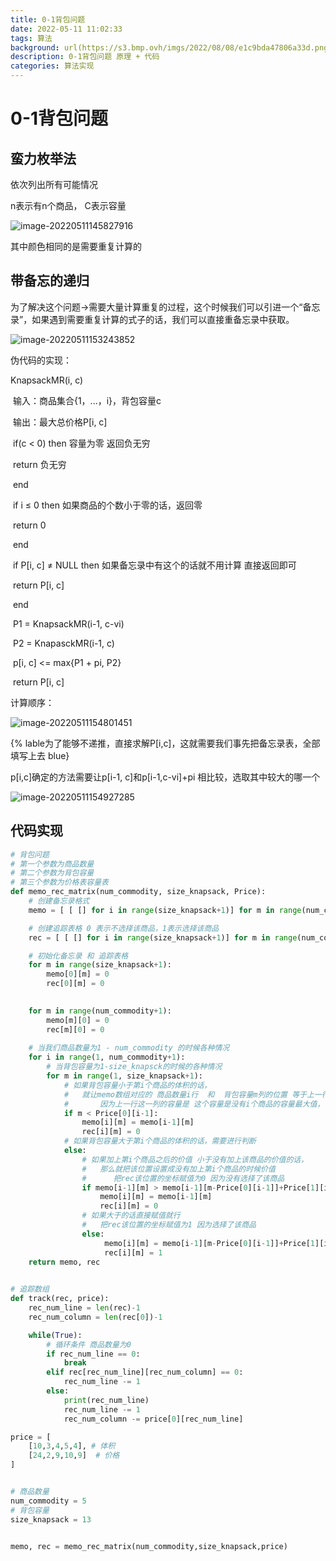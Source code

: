 ```yaml
---
title: 0-1背包问题
date: 2022-05-11 11:02:33
tags: 算法
background: url(https://s3.bmp.ovh/imgs/2022/08/08/e1c9bda47806a33d.png)
description: 0-1背包问题 原理 + 代码
categories: 算法实现
---
```


# 0-1背包问题

## 蛮力枚举法

依次列出所有可能情况

n表示有n个商品， C表示容量

![image-20220511145827916](https://s2.loli.net/2022/11/04/xbqu6LQaDUH7Kv4.png)

其中颜色相同的是需要重复计算的

## 带备忘的递归

为了解决这个问题->需要大量计算重复的过程，这个时候我们可以引进一个“备忘录”，如果遇到需要重复计算的式子的话，我们可以直接重备忘录中获取。

![image-20220511153243852](https://s2.loli.net/2022/11/04/FxeRmQZjU2iu6fh.png)

伪代码的实现：

KnapsackMR(i, c)

​	输入：商品集合{1，...，i}，背包容量c

​	输出：最大总价格P[i, c]

​	if(c < 0) then  容量为零 返回负无穷

​		return 负无穷

​	end	

​	if i ≤ 0 then	如果商品的个数小于零的话，返回零

​		return 0

​	end

​	if P[i, c] ≠ NULL then  如果备忘录中有这个的话就不用计算 直接返回即可

​		return P[i, c]

​	end

​	P1 = KnapsackMR(i-1, c-vi)

​	P2 = KnapasckMR(i-1, c)

​	p[i, c] <= max{P1 + pi, P2}

​	return P[i, c]

计算顺序：

![image-20220511154801451](https://s2.loli.net/2022/11/04/sywelXV3nNDCK2g.png)

{% lable为了能够不递推，直接求解P[i,c]，这就需要我们事先把备忘录表，全部填写上去 blue}

p[i,c]确定的方法需要让p[i-1, c]和p[i-1,c-vi]+pi 相比较，选取其中较大的哪一个

![image-20220511154927285](https://s2.loli.net/2022/11/04/F1IrLjp7AdKQMYG.png)



## 代码实现

```python
# 背包问题
# 第一个参数为商品数量
# 第二个参数为背包容量
# 第三个参数为价格表容量表
def memo_rec_matrix(num_commodity, size_knapsack, Price):
    # 创建备忘录格式
    memo = [ [ [] for i in range(size_knapsack+1)] for m in range(num_commodity+1)]

    # 创建追踪表格 0 表示不选择该商品，1表示选择该商品
    rec = [ [ [] for i in range(size_knapsack+1)] for m in range(num_commodity+1)]

    # 初始化备忘录 和 追踪表格
    for m in range(size_knapsack+1):
        memo[0][m] = 0
        rec[0][m] = 0
    

    for m in range(num_commodity+1):
        memo[m][0] = 0
        rec[m][0] = 0
    
    # 当我们商品数量为1 - num_commodity 的时候各种情况
    for i in range(1, num_commodity+1):
        # 当背包容量为1-size_knapsck的时候的各种情况
        for m in range(1, size_knapsack+1):
            # 如果背包容量小于第i个商品的体积的话，
            #   就让memo数组对应的 商品数量i行  和  背包容量m列的位置 等于上一行的这一列的容量，
            #       因为上一行这一列的容量是 这个容量是没有i个商品的容量最大值， 并且设置rec[i][m]这个位置为零
            if m < Price[0][i-1]:
                memo[i][m] = memo[i-1][m]
                rec[i][m] = 0
            # 如果背包容量大于第i个商品的体积的话，需要进行判断
            else:
                # 如果加上第i个商品之后的价值 小于没有加上该商品的价值的话，
                #   那么就把该位置设置成没有加上第i个商品的时候价值
                #      把rec该位置的坐标赋值为0 因为没有选择了该商品 
                if memo[i-1][m] > memo[i-1][m-Price[0][i-1]]+Price[1][i-1]:
                    memo[i][m] = memo[i-1][m]
                    rec[i][m] = 0
                # 如果大于的话直接赋值就行
                #   把rec该位置的坐标赋值为1 因为选择了该商品
                else:
                     memo[i][m] = memo[i-1][m-Price[0][i-1]]+Price[1][i-1]
                     rec[i][m] = 1
    return memo, rec
                

# 追踪数组
def track(rec, price):
    rec_num_line = len(rec)-1
    rec_num_column = len(rec[0])-1

    while(True):
        # 循环条件 商品数量为0
        if rec_num_line == 0:
            break
        elif rec[rec_num_line][rec_num_column] == 0:
            rec_num_line -= 1
        else:
            print(rec_num_line)
            rec_num_line -= 1
            rec_num_column -= price[0][rec_num_line]

price = [
    [10,3,4,5,4], # 体积
    [24,2,9,10,9]  # 价格
]


# 商品数量
num_commodity = 5
# 背包容量
size_knapsack = 13


memo, rec = memo_rec_matrix(num_commodity,size_knapsack,price)

```

